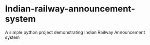 # Indian-railway-announcement-system
A simple python project demonstrating Indian Railway Announcement system